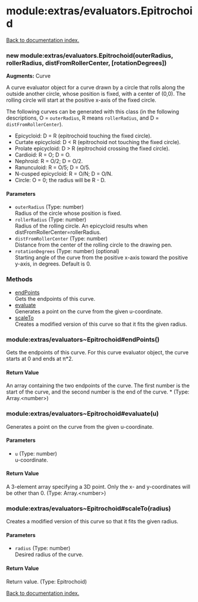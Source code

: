 # module:extras/evaluators.Epitrochoid

[Back to documentation index.](index.md)

<a name='extras_evaluators.Epitrochoid'></a>
### new module:extras/evaluators.Epitrochoid(outerRadius, rollerRadius, distFromRollerCenter, [rotationDegrees])

**Augments:** Curve

A curve evaluator object for a curve drawn by a circle that rolls along the outside another circle, whose position is fixed, with a center of (0,0).
The rolling circle will start at the positive x-axis of the fixed circle.

The following curves can be generated with this class (in the following
descriptions, O = <code>outerRadius</code>, R means <code>rollerRadius</code>,
and D = <code>distFromRollerCenter</code>).<ul>
<li>Epicycloid: D = R (epitrochoid touching the fixed circle).</li>
<li>Curtate epicycloid: D < R (epitrochoid not touching the fixed circle).</li>
<li>Prolate epicycloid: D > R (epitrochoid crossing the fixed circle).</li>
<li>Cardioid: R = O; D = O.</li>
<li>Nephroid: R = O/2; D = O/2.</li>
<li>Ranunculoid: R = O/5; D = O/5.</li>
<li>N-cusped epicycloid: R = O/N; D = O/N.</li>
<li>Circle: O = 0; the radius will be R - D.</li></ul>

#### Parameters

* `outerRadius` (Type: number)<br>Radius of the circle whose position is fixed.
* `rollerRadius` (Type: number)<br>Radius of the rolling circle. An epicycloid results when distFromRollerCenter=rollerRadius.
* `distFromRollerCenter` (Type: number)<br>Distance from the center of the rolling circle to the drawing pen.
* `rotationDegrees` (Type: number) (optional)<br>Starting angle of the curve from the positive x-axis toward the positive y-axis, in degrees. Default is 0.

### Methods

* [endPoints](#extras_evaluators_Epitrochoid_endPoints)<br>Gets the endpoints of this curve.
* [evaluate](#extras_evaluators_Epitrochoid_evaluate)<br>Generates a point on the curve from the given u-coordinate.
* [scaleTo](#extras_evaluators_Epitrochoid_scaleTo)<br>Creates a modified version of this curve so that it
fits the given radius.

<a name='extras_evaluators_Epitrochoid_endPoints'></a>
### module:extras/evaluators~Epitrochoid#endPoints()

Gets the endpoints of this curve.
For this curve evaluator object, the curve
starts at 0 and ends at &pi;\*2.

#### Return Value

An array containing the two
endpoints of the curve. The first number is the start of the curve,
and the second number is the end of the curve. \* (Type: Array.&lt;number>)

<a name='extras_evaluators_Epitrochoid_evaluate'></a>
### module:extras/evaluators~Epitrochoid#evaluate(u)

Generates a point on the curve from the given u-coordinate.

#### Parameters

* `u` (Type: number)<br>u-coordinate.

#### Return Value

A 3-element array specifying a 3D point.
Only the x- and y-coordinates will be other than 0. (Type: Array.&lt;number>)

<a name='extras_evaluators_Epitrochoid_scaleTo'></a>
### module:extras/evaluators~Epitrochoid#scaleTo(radius)

Creates a modified version of this curve so that it
fits the given radius.

#### Parameters

* `radius` (Type: number)<br>Desired radius of the curve.

#### Return Value

Return value. (Type: Epitrochoid)

[Back to documentation index.](index.md)
